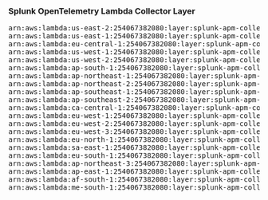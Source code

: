 <h3>Splunk OpenTelemetry Lambda Collector Layer</h3>

<pre>
arn:aws:lambda:us-east-2:254067382080:layer:splunk-apm-collector:1
arn:aws:lambda:us-east-1:254067382080:layer:splunk-apm-collector:2
arn:aws:lambda:eu-central-1:254067382080:layer:splunk-apm-collector:2
arn:aws:lambda:us-west-1:254067382080:layer:splunk-apm-collector:2
arn:aws:lambda:us-west-2:254067382080:layer:splunk-apm-collector:2
arn:aws:lambda:ap-south-1:254067382080:layer:splunk-apm-collector:2
arn:aws:lambda:ap-northeast-1:254067382080:layer:splunk-apm-collector:2
arn:aws:lambda:ap-northeast-2:254067382080:layer:splunk-apm-collector:2
arn:aws:lambda:ap-southeast-1:254067382080:layer:splunk-apm-collector:2
arn:aws:lambda:ap-southeast-2:254067382080:layer:splunk-apm-collector:2
arn:aws:lambda:ca-central-1:254067382080:layer:splunk-apm-collector:2
arn:aws:lambda:eu-west-1:254067382080:layer:splunk-apm-collector:2
arn:aws:lambda:eu-west-2:254067382080:layer:splunk-apm-collector:2
arn:aws:lambda:eu-west-3:254067382080:layer:splunk-apm-collector:2
arn:aws:lambda:eu-north-1:254067382080:layer:splunk-apm-collector:2
arn:aws:lambda:sa-east-1:254067382080:layer:splunk-apm-collector:2
arn:aws:lambda:eu-south-1:254067382080:layer:splunk-apm-collector:2
arn:aws:lambda:ap-northeast-3:254067382080:layer:splunk-apm-collector:2
arn:aws:lambda:ap-east-1:254067382080:layer:splunk-apm-collector:2
arn:aws:lambda:af-south-1:254067382080:layer:splunk-apm-collector:2
arn:aws:lambda:me-south-1:254067382080:layer:splunk-apm-collector:2
</pre>
